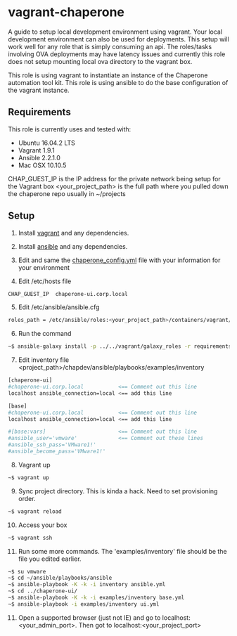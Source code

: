 vagrant-chaperone
===============

A guide to setup local development environment using vagrant. Your local development
environment can also be used for deployments. This setup will work well for any role that is
simply consuming an api. The roles/tasks involving OVA deployments may have latency issues and
currently this role does not setup mounting local ova directory to the vagrant box.

This role is using vagrant to instantiate an instance of the Chaperone automation tool kit.
This role is using ansible to do the base configuration of the vagrant instance.

Requirements
------------
This role is currently uses and tested with:

* Ubuntu 16.04.2 LTS
* Vagrant 1.9.1
* Ansible 2.2.1.0
* Mac OSX 10.10.5

CHAP_GUEST_IP is the IP address for the private network being setup for the Vagrant box
<your_project_path> is the full path where you pulled down the chaperone repo usually
in ~/projects


Setup
------------
1. Install [vagrant](https://www.vagrantup.com/docs/installation/) and any dependencies.

2. Install [ansible](http://docs.ansible.com/ansible/intro_installation.html) and any dependencies.

3. Edit and same the [chaperone_config.yml](chaperone_config.yml) file with your information for your environment

4. Edit /etc/hosts file
```bash
CHAP_GUEST_IP  chaperone-ui.corp.local
```

5. Edit /etc/ansible/ansible.cfg
```bash
roles_path = /etc/ansible/roles:<your_project_path>/containers/vagrant/galaxy_roles
```

6. Run the command
```bash
~$ ansible-galaxy install -p ../../vagrant/galaxy_roles -r requirements.yml
```

7. Edit inventory file <project_path>/chapdev/ansible/playbooks/examples/inventory
```bash
[chaperone-ui]
#chaperone-ui.corp.local           <== Comment out this line
localhost ansible_connection=local <== add this line

[base]
#chaperone-ui.corp.local           <== Comment out this line
localhost ansible_connection=local <== add this line

#[base:vars]                       <== Comment out this line
#ansible_user='vmware'             <== Comment out these lines
#ansible_ssh_pass='VMware1!'
#ansible_become_pass='VMware1!'
```

8. Vagrant up
```bash
~$ vagrant up
```

9. Sync project directory. This is kinda a hack. Need to set provisioning order.
```bash
~$ vagrant reload
```

10. Access your box
```bash
~$ vagrant ssh
```

11. Run some more commands. The 'examples/inventory' file should be the file you edited earlier.
```bash
~$ su vmware
~$ cd ~/ansible/playbooks/ansible
~$ ansible-playbook -K -k -i inventory ansible.yml
~$ cd ../chaperone-ui/
~$ ansible-playbook -K -k -i examples/inventory base.yml
~$ ansible-playbook -i examples/inventory ui.yml
```
11. Open a supported browser (just not IE) and go to localhost:<your_admin_port>. Then got to localhost:<your_project_port>
